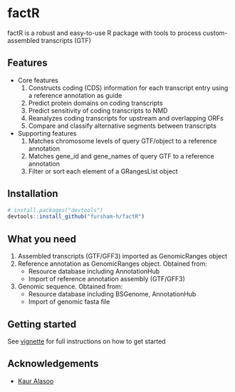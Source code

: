 # factR

factR is a robust and easy-to-use R package with tools to process custom-assembled transcripts (GTF)

## Features
* Core features 
  1. Constructs coding (CDS) information for each transcript entry using a reference annotation as guide
  2. Predict protein domains on coding transcripts
  3. Predict sensitivity of coding transcripts to NMD
  4. Reanalyzes coding transcripts for upstream and overlapping ORFs
  5. Compare and classify alternative segments between transcripts
* Supporting features 
  1. Matches chromosome levels of query GTF/object to a reference annotation
  2. Matches gene_id and gene_names of query GTF to a reference annotation
  3. Filter or sort each element of a GRangesList object

## Installation
```r
# install.packages("devtools")
devtools::install_github("fursham-h/factR")
```

## What you need
1. Assembled transcripts (GTF/GFF3) imported as GenomicRanges object
2. Reference annotation as GenomicRanges object. Obtained from:
    * Resource database including AnnotationHub
    * Import of reference annotation assembly (GTF/GFF3)
3. Genomic sequence. Obtained from:
    * Resource database including BSGenome, AnnotationHub
    * Import of genomic fasta file

## Getting started
See [vignette](https://htmlpreview.github.io/?https://github.com/fursham-h/factR/blob/master/doc/factR.html) for full instructions on how to get started

## Acknowledgements
* [Kaur Alasoo](https://github.com/kauralasoo)
